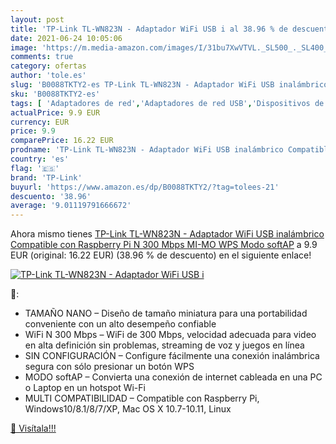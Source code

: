 ```yaml
---
layout: post
title: 'TP-Link TL-WN823N - Adaptador WiFi USB i al 38.96 % de descuento'
date: 2021-06-24 10:05:06
image: 'https://m.media-amazon.com/images/I/31bu7XwVTVL._SL500_._SL400_.jpg'
comments: true
category: ofertas
author: 'tole.es'
slug: 'B0088TKTY2-es TP-Link TL-WN823N - Adaptador WiFi USB inalámbrico...'
sku: 'B0088TKTY2-es'
tags: [ 'Adaptadores de red','Adaptadores de red USB','Dispositivos de red','Informática','tp-link','wifi', ]
actualPrice: 9.9 EUR
currency: EUR
price: 9.9
comparePrice: 16.22 EUR
prodname: 'TP-Link TL-WN823N - Adaptador WiFi USB inalámbrico Compatible con Raspberry Pi  N 300 Mbps  MI-MO  WPS  Modo softAP'
country: 'es'
flag: '🇪🇸'
brand: 'TP-Link'
buyurl: 'https://www.amazon.es/dp/B0088TKTY2/?tag=tolees-21'
descuento: '38.96'
average: '9.01119791666672'
---
```


Ahora mismo tienes [TP-Link TL-WN823N - Adaptador WiFi USB inalámbrico Compatible con Raspberry Pi  N 300 Mbps  MI-MO  WPS  Modo softAP](https://www.amazon.es/dp/B0088TKTY2/?tag=tolees-21) a 9.9 EUR (original: 16.22 EUR) (38.96 %  de descuento) en el siguiente enlace!

[![TP-Link TL-WN823N - Adaptador WiFi USB i](https://m.media-amazon.com/images/I/31bu7XwVTVL._SL500_._SL400_.jpg)](https://www.amazon.es/dp/B0088TKTY2/?tag=tolees-21)

🔎:

- TAMAÑO NANO – Diseño de tamaño miniatura para una portabilidad conveniente con un alto desempeño confiable
- WiFi N 300 Mbps – WiFi de 300 Mbps, velocidad adecuada para video en alta definición sin problemas, streaming de voz y juegos en línea
- SIN CONFIGURACIÓN – Configure fácilmente una conexión inalámbrica segura con sólo presionar un botón WPS
- MODO softAP – Convierta una conexión de internet cableada en una PC o Laptop en un hotspot Wi-Fi
- MULTI COMPATIBILIDAD – Compatible con Raspberry Pi, Windows10/8.1/8/7/XP, Mac OS X 10.7-10.11, Linux

[🛒 Visítala!!!](https://www.amazon.es/dp/B0088TKTY2/?tag=tolees-21)
